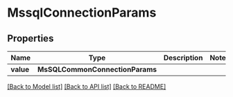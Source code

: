 # MssqlConnectionParams


## Properties
Name | Type | Description | Notes
------------ | ------------- | ------------- | -------------
**value** | **MsSQLCommonConnectionParams** |  | 

[[Back to Model list]](../README.md#documentation-for-models) [[Back to API list]](../README.md#documentation-for-api-endpoints) [[Back to README]](../README.md)


